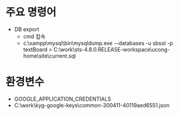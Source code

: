 # 주요 명령어
- DB export
  - cmd 접속
  - c:\xampp\mysql\bin\mysqldump.exe --databases -u sbsst -p textBoard > C:\work\sts-4.8.0.RELEASE-workspace\ucong-home\site\current.sql
  
# 환경변수
- GOOGLE_APPLICATION_CREDENTIALS
- C:\work\kyg-google-keys\common-300411-40119aed6551.json